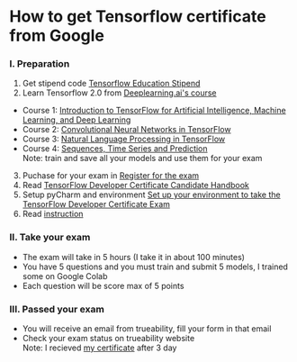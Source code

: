 # How to get Tensorflow certificate from Google

### I. Preparation
1. Get stipend code [Tensorflow Education Stipend](https://www.tensorflow.org/extras/cert/TF_Education_Stipend.pdf)
2. Learn Tensorflow 2.0 from [Deeplearning.ai's course](https://www.coursera.org/professional-certificates/tensorflow-in-practice)
- Course 1: [Introduction to TensorFlow for Artificial Intelligence, Machine Learning, and Deep Learning](https://www.coursera.org/learn/introduction-tensorflow)
- Course 2: [Convolutional Neural Networks in TensorFlow](https://www.coursera.org/learn/convolutional-neural-networks-tensorflow)
- Course 3: [Natural Language Processing in TensorFlow](https://www.coursera.org/learn/natural-language-processing-tensorflow)
- Course 4: [Sequences, Time Series and Prediction](https://www.coursera.org/learn/tensorflow-sequences-time-series-and-prediction)\
Note: train and save all your models and use them for your exam
3. Puchase for your exam in [Register for the exam](https://www.tensorflow.org/certificate)
4. Read [TensorFlow Developer Certificate Candidate Handbook](https://www.tensorflow.org/extras/cert/TF_Certificate_Candidate_Handbook.pdf)
5. Setup pyCharm and environment [Set up your environment to take the TensorFlow Developer Certificate Exam](https://www.tensorflow.org/extras/cert/Setting_Up_TF_Developer_Certificate_Exam.pdf)
6. Read [instruction](https://utility.trueability.com/google/tensor-flow/Instructions_for_taking_the_TensorFlow_Certificate_exam.pdf)
### II. Take your exam
- The exam will take in 5 hours (I take it in about 100 minutes)
- You have 5 questions and you must train and submit 5 models, I trained some on Google Colab
- Each question will be score max of 5 points
### III. Passed your exam
- You will receive an email from trueability, fill your form in that email
- Check your exam status on trueability website\
Note: I recieved [my certificate](https://www.credential.net/6ace29f6-42fb-4547-8b05-4701c7355d0c) after 3 day
